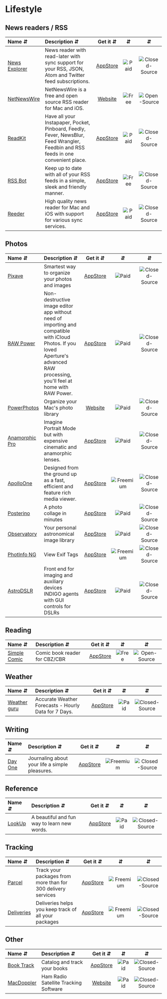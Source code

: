 # Lifestyle

## News readers / RSS
| Name ⇵ | Description ⇵ | Get it ⇵ | ⇵ | ⇵ |
|:-------|:--------------|:--------:|:-:|:-:|
|[News Explorer](https://betamagic.nl/products/newsexplorer.html)| News reader with read-later with sync support for your RSS, JSON, Atom and Twitter feed subscriptions.|[AppStore](https://apps.apple.com/app/news-explorer/id1032670789?mt=12)|![Paid](symbols/paid.svg "Paid")|![Closed-Source](symbols/closed.svg "Closed-Source")|
|[NetNewsWire](https://ranchero.com/netnewswire/)| NetNewsWire is a free and open source RSS reader for Mac and iOS.|[Website](https://ranchero.com/netnewswire/)|![Free](symbols/free.svg "Free")|![Open-Source](symbols/open.svg "Open-Source")|
|[ReadKit](https://readkitapp.com/)| Have all your Instapaper, Pocket, Pinboard, Feedly, Fever, NewsBlur, Feed Wrangler, Feedbin and RSS feeds in one convenient place.|[AppStore](https://itunes.apple.com/app/readkit/id588726889?ls=1&mt=12)|![Paid](symbols/paid.svg "Paid")|![Closed-Source](symbols/closed.svg "Closed-Source")|
|[RSS Bot](https://fiplab.com/)|Keep up to date with all of your RSS feeds in a simple, sleek and friendly manner.|[AppStore](https://apps.apple.com/app/rss-bot-news-notifier/id605732865?mt=12)|![Free](symbols/free.svg "Free")|![Closed-Source](symbols/closed.svg "Closed-Source")|
|[Reeder](https://reederapp.com/)| High quality news reader for Mac and iOS with support for various sync services.|[AppStore](https://apps.apple.com/app/id1529448980)|![Paid](symbols/paid.svg "Paid")|![Closed-Source](symbols/closed.svg "Closed-Source")|

## Photos
| Name ⇵ | Description ⇵ | Get it ⇵ | ⇵ | ⇵ |
|:-------|:--------------|:--------:|:-:|:-:|
|[Pixave](http://www.littlehj.com/mac/)| Smartest way to organize your photos and images|[AppStore](https://apps.apple.com/app/pixave/id924891282?mt=12)|![Paid](symbols/paid.svg "Paid")|![Closed-Source](symbols/closed.svg "Closed-Source")|
|[RAW Power](https://gentlemencoders.com/)| Non-destructive image editor app without need of importing and compatible with iCloud Photos. If you loved Aperture's advanced RAW processing, you'll feel at home with RAW Power. |[AppStore](https://apps.apple.com/app/raw-power/id1157116444?mt=12)|![Paid](symbols/paid.svg "Paid")|![Closed-Source](symbols/closed.svg "Closed-Source")|
|[PowerPhotos](https://www.fatcatsoftware.com/powerphotos/)| Organize your Mac's photo library|[Website](https://www.fatcatsoftware.com/powerphotos/)|![Paid](symbols/paid.svg "Paid")|![Closed-Source](symbols/closed.svg "Closed-Source")|
|[Anamorphic Pro](https://apps.apple.com/us/app/anamorphic-pro/id1242990146?mt=12)| Imagine Portrait Mode but with expensive cinematic and anamorphic lenses.|[AppStore](https://apps.apple.com/us/app/anamorphic-pro/id1242990146?mt=12)|![Paid](symbols/paid.svg "Paid")|![Closed-Source](symbols/closed.svg "Closed-Source")|
|[ApolloOne](https://www.apollooneapp.com/)| Designed from the ground up as a fast, efficient and feature rich media viewer.|[AppStore](https://apps.apple.com/us/app/apolloone-photo-video-viewer/id1044484672?mt=12)|![Freemium](symbols/freemium.svg "Freemium")|![Closed-Source](symbols/closed.svg "Closed-Source")|
|[Posterino](http://www.zykloid.com/posterino)| A photo collage in minutes|[AppStore](https://apps.apple.com/us/app/posterino-3/id945991770?mt=12)|![Paid](symbols/paid.svg "Paid")|![Closed-Source](symbols/closed.svg "Closed-Source")|
|[Observatory](https://codeobsession.com/observatory/)| Your personal astronomical image library|[AppStore](https://apps.apple.com/app/observatory/id1037215068?mt=12)|![Paid](symbols/paid.svg "Paid")|![Closed-Source](symbols/closed.svg "Closed-Source")|
|[PhotInfo NG](https://qebapps.wordpress.com/photinfo-ng)| View Exif Tags|[AppStore](https://apps.apple.com/app/photinfo-ng/id1458213145)|![Freemium](symbols/freemium.svg "Freemium")|![Closed-Source](symbols/closed.svg "Closed-Source")|
|[AstroDSLR](https://www.cloudmakers.eu/astrodslr/)| Front end for imaging and auxiliary devices INDIGO agents with GUI controls for DSLRs|[AppStore](https://apps.apple.com/app/astrodslr/id1111955128)|![Paid](symbols/paid.svg "Paid")|![Closed-Source](symbols/closed.svg "Closed-Source")|


## Reading
| Name ⇵ | Description ⇵ | Get it ⇵ | ⇵ | ⇵ |
|:-------|:--------------|:--------:|:-:|:-:|
|[Simple Comic](https://github.com/MaddTheSane/Simple-Comic/)| Comic book reader for CBZ/CBR|[AppStore](https://apps.apple.com/app/simple-comic/id1497435571?mt=12)|![Free](symbols/free.svg "Free")|![Open-Source](symbols/open.svg "Open-Source")|


## Weather
| Name ⇵ | Description ⇵ | Get it ⇵ | ⇵ | ⇵ |
|:-------|:--------------|:--------:|:-:|:-:|
|[Weather guru](https://fiplab.com/apps/weather-guru-for-mac)| Accurate Weather Forecasts - Hourly Data for 7 Days.|[AppStore](https://apps.apple.com/app/weather-guru-hourly-forecasts/id1052302422?mt=12)|![Paid](symbols/paid.svg "Paid")|![Closed-Source](symbols/closed.svg "Closed-Source")|


## Writing
| Name ⇵ | Description ⇵ | Get it ⇵ | ⇵ | ⇵ |
|:-------|:--------------|:--------:|:-:|:-:|
|[Day One](https://dayoneapp.com/)| Journaling about your life a simple pleasures.|[AppStore](https://apps.apple.com/app/day-one/id1055511498)|![Freemium](symbols/freemium.svg "Freemium")|![Closed-Source](symbols/closed.svg "Closed-Source")|


## Reference
| Name ⇵ | Description ⇵ | Get it ⇵ | ⇵ | ⇵ |
|:-------|:--------------|:--------:|:-:|:-:|
|[LookUp](http://squircleapps.com/tangible/lookup/)| A beautiful and fun way to learn new words.|[AppStore](https://apps.apple.com/app/lookup-english-dictionary/id1476163639?mt=12)|![Paid](symbols/paid.svg "Paid")|![Closed-Source](symbols/closed.svg "Closed-Source")|

## Tracking
| Name ⇵ | Description ⇵ | Get it ⇵ | ⇵ | ⇵ |
|:-------|:--------------|:--------:|:-:|:-:|
|[Parcel](https://parcelapp.net/)| Track your packages from more than for 300 delivery services|[AppStore](https://apps.apple.com/app/parcel/id639968404)|![Freemium](symbols/freemium.svg "Freemium")|![Closed-Source](symbols/closed.svg "Closed-Source")|
|[Deliveries](https://junecloud.com/software/iphone/deliveries.html)| Deliveries helps you keep track of all your packages|[AppStore](https://apps.apple.com/app/deliveries-a-package-tracker/id290986013)|![Freemium](symbols/freemium.svg "Freemium")|![Closed-Source](symbols/closed.svg "Closed-Source")|

## Other
| Name ⇵ | Description ⇵ | Get it ⇵ | ⇵ | ⇵ |
|:-------|:--------------|:--------:|:-:|:-:|
|[Book Track](https://simonemontalto.com/projects/book-track/)| Catalog and track your books|[AppStore](https://apps.apple.com/app/book-track-library-manager/id1496543317?mt=12)|![Paid](symbols/paid.svg "Paid")|![Closed-Source](symbols/closed.svg "Closed-Source")|
|[MacDoppler](https://www.dogparksoftware.com/MacDoppler.html)| Ham Radio Satellite Tracking Software|[Website](https://www.dogparksoftware.com/MacDoppler.html)|![Paid](symbols/paid.svg "Paid")|![Closed-Source](symbols/closed.svg "Closed-Source")|